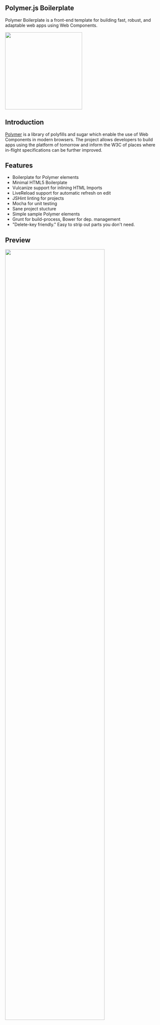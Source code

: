 ## Polymer.js Boilerplate

Polymer Boilerplate is a front-end template for building fast, robust, and adaptable web apps using Web Components.

<img src="http://i.imgur.com/J7bp9al.png" width="250px"/>


## Introduction

[Polymer](http://www.polymer-project.org/) is a library of polyfills and sugar which enable the use of Web Components in modern browsers. The project allows developers to build apps using the platform of tomorrow and inform the W3C of places where in-flight specifications can be further improved.

## Features

* Boilerplate for Polymer elements
* Minimal HTML5 Boilerplate
* Vulcanize support for inlining HTML Imports
* LiveReload support for automatic refresh on edit
* JSHint linting for projects
* Mocha for unit testing
* Sane project stucture
* Simple sample Polymer elements
* Grunt for build-process, Bower for dep. management
* "Delete-key friendly." Easy to strip out parts you don't need.

## Preview

<img src="http://i.imgur.com/Ntu8HVR.png" width="80%"/>

## Quick start

## Using Bower

Run `bower install polymer-boilerplate`

## With Git

Clone the git repo — `git clone
   https://github.com/addyosmani/polymer-boilerplate.git` - and checkout the [tagged
   release](https://github.com/addyosmani/polymer-boilerplate/releases) you'd like to
   use.

```
# Install our Grunt dependencies
$ cd polymer-boilerplate
$ npm install && bower install

# Edit and the browser live reloads
$ grunt server

# Build your project, creating an optimized build.html
$ grunt build

# Run any unit tests you might have written
$ grunt test
```

## Contributing

Anyone and everyone is welcome to [contribute](CONTRIBUTING.md).

## Looking for Polymer.js tooling?

For a more interactive developer experience, we recommend using [generator-polymer](https://github.com/yeoman/generator-polymer) -  Polymer scaffolding using [Yeoman](http://yeoman.io) (a scaffolding tool for the web). This lets you easily create and customize Polymer (custom) elements via the command-line and import them using HTML Imports. This saves you time writing boilerplate code so you can start writing up the logic to your components straight away.


## License

[MIT License](http://en.wikipedia.org/wiki/MIT_License)
